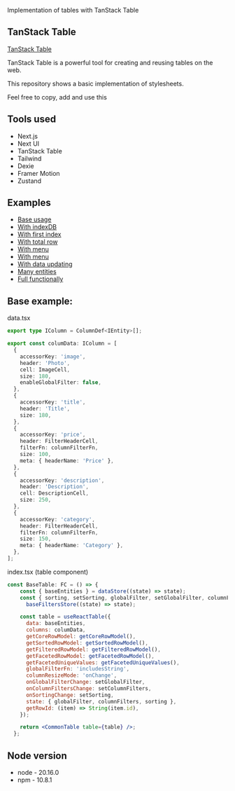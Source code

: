 Implementation of tables with TanStack Table

## TanStack Table

[TanStack Table](https://tanstack.com/table/latest)

TanStack Table is a powerful tool for creating and reusing tables on the web.

This repository shows a basic implementation of stylesheets.

Feel free to copy, add and use this

## Tools used

-  Next.js
-  Next UI
-  TanStack Table
-  Tailwind
-  Dexie
-  Framer Motion
-  Zustand


## Examples

-  [Base usage](https://tables-pi-woad.vercel.app)
-  [With indexDB](https://tables-pi-woad.vercel.app/with-index-db)
-  [With first index](https://tables-pi-woad.vercel.app/with-first-index-column)
-  [With total row](https://tables-pi-woad.vercel.app/with-total-row)
-  [With menu](https://tables-pi-woad.vercel.app/with-menu)
-  [With menu](https://tables-pi-woad.vercel.app/with-menu)
-  [With data updating](https://tables-pi-woad.vercel.app/update-data)
-  [Many entities](https://tables-pi-woad.vercel.app/many-entities)
-  [Full functionally](https://tables-pi-woad.vercel.app/full)

## Base example:

data.tsx

```ts
export type IColumn = ColumnDef<IEntity>[];

export const columData: IColumn = [
  {
    accessorKey: 'image',
    header: 'Photo',
    cell: ImageCell,
    size: 180,
    enableGlobalFilter: false,
  },
  {
    accessorKey: 'title',
    header: 'Title',
    size: 180,
  },
  {
    accessorKey: 'price',
    header: FilterHeaderCell,
    filterFn: columnFilterFn,
    size: 100,
    meta: { headerName: 'Price' },
  },
  {
    accessorKey: 'description',
    header: 'Description',
    cell: DescriptionCell,
    size: 250,
  },
  {
    accessorKey: 'category',
    header: FilterHeaderCell,
    filterFn: columnFilterFn,
    size: 150,
    meta: { headerName: 'Category' },
  },
];
```

index.tsx (table component)

```jsx
const BaseTable: FC = () => {
    const { baseEntities } = dataStore((state) => state);
    const { sorting, setSorting, globalFilter, setGlobalFilter, columnFilters, setColumnFilters } =
      baseFiltersStore((state) => state);

    const table = useReactTable({
      data: baseEntities,
      columns: columData,
      getCoreRowModel: getCoreRowModel(),
      getSortedRowModel: getSortedRowModel(),
      getFilteredRowModel: getFilteredRowModel(),
      getFacetedRowModel: getFacetedRowModel(),
      getFacetedUniqueValues: getFacetedUniqueValues(),
      globalFilterFn: 'includesString',
      columnResizeMode: 'onChange',
      onGlobalFilterChange: setGlobalFilter,
      onColumnFiltersChange: setColumnFilters,
      onSortingChange: setSorting,
      state: { globalFilter, columnFilters, sorting },
      getRowId: (item) => String(item.id),
    });

    return <CommonTable table={table} />;
  };
```

## Node version

- node - 20.16.0
- npm - 10.8.1

